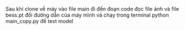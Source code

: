 Sau khi clone về máy vào file main đi đến đoạn code đọc file ảnh và file bess.pt đổi đường dẫn của máy mình và chạy trong terminal python main_copy.py để test model 
